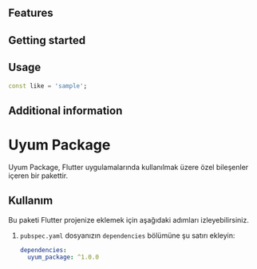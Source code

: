 

## Features


## Getting started

## Usage


```dart
const like = 'sample';
```

## Additional information

# Uyum Package

Uyum Package, Flutter uygulamalarında kullanılmak üzere özel bileşenler içeren bir pakettir.

## Kullanım

Bu paketi Flutter projenize eklemek için aşağıdaki adımları izleyebilirsiniz.

1. `pubspec.yaml` dosyanızın `dependencies` bölümüne şu satırı ekleyin:

   ```yaml
   dependencies:
     uyum_package: ^1.0.0

